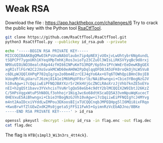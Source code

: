 # Weak RSA

Download the file : https://app.hackthebox.com/challenges/6 Try to crack the public key with the Python tool [RsaCtfTool](https://github.com/RsaCtfTool/RsaCtfTool?ref=technicalciso.com).

```bash
git clone https://github.com/RsaCtfTool/RsaCtfTool.git
python3 RsaCtfTool.py --publickey id_rsa.pub --private
```

```bash
echo '-----BEGIN RSA PRIVATE KEY-----
MIICOQIBAAKBgQMwO3kPsUnaNAbUlaubn7ip4pNEXjvUOxjvLwUhtybr6Ng4undL
tSQPCPf7ygoUKh1KYeqXMpTmhKjRos3xioTy23CZuOl3WIsLiRKSVYyqBc9d8rxj
NMXuUIOiNO38ealcR4p44zfHI66INPuKmTG3RQP/6p5hv1PYcWmErEeDewKBgGEX
xgRIsTlFGrW2C2JXoSvakMCWD60eAH0W2PpDqlqqOFD8JA5UFK0roQkOjhLWSVu8
c6DLpWJQQlXHPqP702qIg/gx2o0bm4EzrCEJ4gYo6Ax+U7q6TOWhQpiBHnC0ojE8
kUoqMhfALpUaruTJ6zmj8IA1e1M6bMqVF8srlb/NAiBhwngxi+Cbie3YBogNzGJV
h10vAgw+i7cQqiiwEiPFNQJBAYXzr5r2KkHVjGcZNCLRAoXrzJjVhb7knZE5oEYo
nEI+h2gQSt1bavv3YVxhcisTVuNrlgQo58eGb4c9dtY2blMCQQIX2W9IbtJ26KzZ
C/5HPsVqgxWtuP5hN8OLf3ohhojr1NigJwc6o68dtKScaEQ5A33vmNpuWqKucecT
0HEVxuE5AiBhwngxi+Cbie3YBogNzGJVh10vAgw+i7cQqiiwEiPFNQIgYcJ4MYvg
m4nt2AaIDcxiVYddLwIMPou3EKoosBIjxTUCQQCnqbJMPEQHpg5lI6MQi8ixFRqo
+KwoBrwYfZlGEwZxdK2Ms0jgeta5jFFS11Fwk5+GyimnRzVcEbADJno/8BKe
-----END RSA PRIVATE KEY-----' > id_rsa
```

```bash
openssl pkeyutl -decrypt -inkey id_rsa -in flag.enc -out flag.dec
cat flag.dec
```

The flag is `HTB{s1mpl3_Wi3n3rs_4tt4ck}`.
